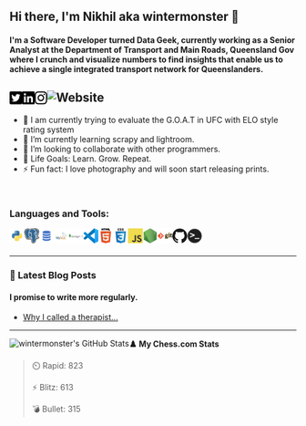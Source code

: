 <!--
Here are some ideas to get you started:

- 🔭 I’m currently working on ...
- 🌱 I’m currently learning ...
- 👯 I’m looking to collaborate on ...
- 🤔 I’m looking for help with ...
- 💬 Ask me about ...
- 📫 How to reach me: ...
- 😄 Pronouns: ...
- ⚡ Fun fact: ...
-->

## Hi there, I'm Nikhil aka wintermonster 👋

#### I'm a Software Developer turned Data Geek, currently working as a Senior Analyst at the Department of Transport and Main Roads, Queensland Gov where I crunch and visualize numbers to find insights that enable us to achieve a single integrated transport network for Queenslanders.

![Website](https://img.shields.io/website?down_color=red&down_message=DOWN&style=flat-square&up_color=green&up_message=UP&url=https%3A%2F%2Fnikhilahuja.xyz)
[<img align="left" alt="wintermonster | Twitter" width="22px" src="icons/twitter-square-brands.svg" />][twitter]
[<img align="left" alt="wintermonster | LinkedIn" width="22px" src="icons/linkedin-brands.svg" />][linkedin]
[<img align="left" alt="wintermonster | Instagram" width="22px" src="icons/instagram-brands.svg" />][instagram]
---

- 🔭 I am currently trying to evaluate the G.O.A.T in UFC with ELO style rating system
- 🌱 I’m currently learning scrapy and lightroom.
- 👯 I’m looking to collaborate with other programmers.
- 🥅 Life Goals: Learn. Grow. Repeat.
- ⚡ Fun fact: I love photography and will soon start releasing prints.

<br />

### Languages and Tools:

<img align="left" alt="Visual Studio Code" width="26px" src="https://raw.githubusercontent.com/github/explore/80688e429a7d4ef2fca1e82350fe8e3517d3494d/topics/python/python.png" />
<img align="left" alt="Visual Studio Code" width="26px" src="https://raw.githubusercontent.com/github/explore/80688e429a7d4ef2fca1e82350fe8e3517d3494d/topics/postgresql/postgresql.png" />
<img align="left" alt="SQL" width="26px" src="https://raw.githubusercontent.com/github/explore/80688e429a7d4ef2fca1e82350fe8e3517d3494d/topics/sql/sql.png" />
<img align="left" alt="MySQL" width="26px" src="https://raw.githubusercontent.com/github/explore/80688e429a7d4ef2fca1e82350fe8e3517d3494d/topics/mysql/mysql.png" />
<img align="left" alt="MongoDB" width="26px" src="https://raw.githubusercontent.com/github/explore/80688e429a7d4ef2fca1e82350fe8e3517d3494d/topics/mongodb/mongodb.png" />
<img align="left" alt="Visual Studio Code" width="26px" src="https://raw.githubusercontent.com/github/explore/80688e429a7d4ef2fca1e82350fe8e3517d3494d/topics/visual-studio-code/visual-studio-code.png" />
<img align="left" alt="HTML5" width="26px" src="https://raw.githubusercontent.com/github/explore/80688e429a7d4ef2fca1e82350fe8e3517d3494d/topics/html/html.png" />
<img align="left" alt="CSS3" width="26px" src="https://raw.githubusercontent.com/github/explore/80688e429a7d4ef2fca1e82350fe8e3517d3494d/topics/css/css.png" />
<img align="left" alt="JavaScript" width="26px" src="https://raw.githubusercontent.com/github/explore/80688e429a7d4ef2fca1e82350fe8e3517d3494d/topics/javascript/javascript.png" />
<img align="left" alt="Node.js" width="26px" src="https://raw.githubusercontent.com/github/explore/80688e429a7d4ef2fca1e82350fe8e3517d3494d/topics/nodejs/nodejs.png" />
<img align="left" alt="Git" width="26px" src="https://raw.githubusercontent.com/github/explore/80688e429a7d4ef2fca1e82350fe8e3517d3494d/topics/git/git.png" />
<img align="left" alt="GitHub" width="26px" src="https://raw.githubusercontent.com/github/explore/78df643247d429f6cc873026c0622819ad797942/topics/github/github.png" />
<img align="left" alt="Terminal" width="26px" src="https://raw.githubusercontent.com/github/explore/80688e429a7d4ef2fca1e82350fe8e3517d3494d/topics/terminal/terminal.png" />

<br />
<br />

---
### 📕 Latest Blog Posts
#### I promise to write more regularly.

<!-- BLOG-POST-LIST:START -->
- [Why I called a therapist…](https://medium.com/@ahuja_nik/why-i-called-a-therapist-d4f591dab1?source=rss-7c7f2c0ffc74------2)
<!-- BLOG-POST-LIST:END -->
---
<img align="left" alt="wintermonster's GitHub Stats" src="https://github-readme-stats.vercel.app/api?username=wintermonster&theme=dark&show_icons=true&count_private=true&include_all_commits=true" />

[website]: https://nikhilahuja.xyz
[twitter]: https://twitter.com/ahuja_nik
[instagram]: https://instagram.com/ahuja_nik
[linkedin]: https://linkedin.com/in/wintermonster

<!--START_SECTION:Chess-->
**♟️ My Chess.com Stats** 

> ⏲️ Rapid: 823
>
> ⚡ Blitz: 613
>
> 💣 Bullet: 315
>

<!--END_SECTION:Chess-->

<!--

<a href="https://www.buymeacoffee.com/wintermonster" target="_blank"><img src="https://www.buymeacoffee.com/assets/img/custom_images/orange_img.png" alt="Buy Me A Coffee" style="height: 41px !important;width: 174px !important;box-shadow: 0px 3px 2px 0px rgba(190, 190, 190, 0.5) !important;-webkit-box-shadow: 0px 3px 2px 0px rgba(190, 190, 190, 0.5) !important;" ></a> <a href='https://ko-fi.com/G2G36K2T3' target='_blank'><img height='36' style='border:0px;height:36px;' src='https://cdn.ko-fi.com/cdn/kofi2.png?v=3' border='0' alt='Buy Me a Coffee at ko-fi.com' /></a>

-->
